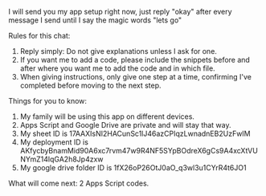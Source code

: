 I will send you my app setup right now, just reply "okay" after every message I send until I say the magic words "lets go"


Rules for this chat:
1. Reply simply: Do not give explanations unless I ask for one.
2. If you want me to add a code, please include the snippets before and after where you want me to add the code and in which file.
3. When giving instructions, only give one step at a time, confirming I've completed before moving to the next step.

Things for you to know:
1. My family will be using this app on different devices.
2. Apps Script and Google Drive are private and will stay that way.
3. My sheet ID is 17AAXIsNI2HACunSc1lJ46azCPIqzLwnadnEB2UzFwIM
4. My deployment ID is AKfycbyBnamMid90A6xc7rvm47w9R4NF5SYpBOdreX6gCs9A4xcXtVUNYmZ14lqGA2h8Jp4zxw
5. My google drive folder ID is 1fX26oP26OtJ0aO_q3wl3u1CYrR4t6JO1


What will come next: 2 Apps Script codes.
